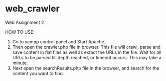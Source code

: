 # web_crawler
Web Assignment 2

HOW TO USE:
1.	Go to xampp control panel and Start Apache.
2.	Then open the crawler.php file in browser. This file will crawl, parse and save content in flat files as well as exract the URLs in the file. Wait for all URLs to be parsed till depth reached, or timeout occurs. This may take a minute.
3.	Next open the searchResults.php file in the browser, and search for the content you want to find.
